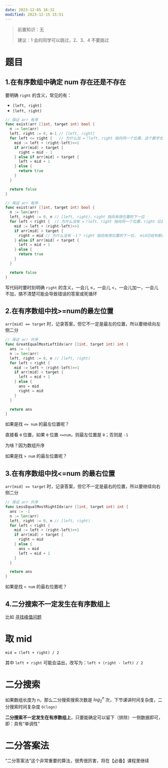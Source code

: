 ```yaml
---
date: 2023-12-05 16:32
modified: 2023-12-15 15:51
---
```


>前置知识：无
>
>建议：1 会的同学可以跳过，2、3、4 不要跳过

# 题目
## 1.在有序数组中确定 num 存在还是不存在

要明确 `right` 的含义，常见的有：
- `[left, right]`
- `[left, right)`

```go
// 保证 arr 有序
func exist(arr []int, target int) bool {
  n := len(arr)
  left, right := 0, n-1 // [left, right]
  for left <= right {   // 为什么加 =？left、right 指向同一个位置，这个数字也要考虑
    mid := left + (right-left)>>1
    if arr[mid] > target {
      right = mid - 1
    } else if arr[mid] < target {
      left = mid + 1
    } else {
      return true
    }
  }

  return false
}
```

```go
// 保证 arr 有序
func exist(arr []int, target int) bool {
  n := len(arr)
  left, right := 0, n // [left, right)，right 指向有效位置的下一位
  for left < right {  // 为什么没有 =？left、right 指向同一个位置，right 位置无效，这个数字无效
    mid := left + (right-left)>>1
    if arr[mid] > target {
      right = mid // 为什么没有 -1？ right 指向有效位置的下一位， mid已经判断过了——无效
    } else if arr[mid] < target {
      left = mid + 1
    } else {
      return true
    }
  }

  return false
}
```

写代码时要时刻明确 `right` 的含义，一会儿 $\leq$，一会儿 $\lt$，一会儿加一，一会儿不加，搞不清楚可能会导致错误的答案或死循环

## 2.在有序数组中找>=num的最左位置

`arr[mid] == target` 时，记录答案，但它不一定是最左的位置，所以要继续向左侧二分

```go
// 保证 arr 升序
func GreatEqualMostLeftIdx(arr []int, target int) int {
  ans := -1
  n := len(arr)
  left, right := 0, n // [left, right)
  for left < right {
    mid := left + (right-left)>>1
    if arr[mid] < target {
      left = mid + 1
    } else {
      ans = mid
      right = mid
    }
  }

  return ans
}
```

如果是找 `<= num` 的最左位置呢？

直接看 `0` 位置，如果 `0` 位置 `<=num`，则最左位置是 `0`；否则是 `-1`

为啥？因为数组升序

如果是找 `> num` 的最左位置呢？

## 3.在有序数组中找<=num 的最右位置

`arr[mid] == target` 时，记录答案，但它不一定是最右的位置，所以要继续向右侧二分

```go
// 保证 arr 升序
func LessEqualMostRightIdx(arr []int, target int) int {
  ans := -1
  n := len(arr)
  left, right := 0, n // [left, right)
  for left < right {
    mid := left + (right-left)>>1
    if arr[mid] > target {
      right = mid
    } else {
      ans = mid
      left = mid + 1
    }
  }

  return ans
}
```

如果是找 `< num` 的最右位置呢？

## 4.二分搜索不一定发生在有序数组上

比如 [寻找峰值问题](https://leetcode.cn/problems/find-peak-element/description/)

# 取 mid

`mid = (left + right) / 2`

其中 `left + right` 可能会溢出，改写为：`left + (right - left) / 2`

# 二分搜索

如果数组长度为 n，那么二分搜索搜索次数是 $log_2^n$ 次，下节课讲时间复杂度，二分搜索时间复杂度  `O(logn)`

**二分搜索不一定发生在有序数组上**，只要能确定可以留下（排除）一侧数据即可，即：具有“单调性”

# 二分答案法

“二分答案法”这个非常重要的算法，很秀很厉害，将在【必备】课程里继续
